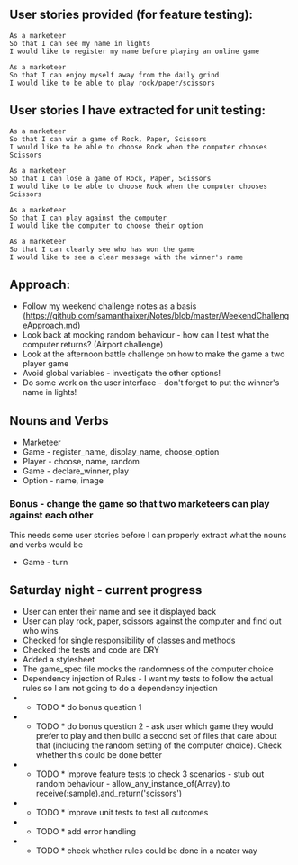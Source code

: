 ## User stories provided (for feature testing):

```
As a marketeer
So that I can see my name in lights
I would like to register my name before playing an online game
```

```
As a marketeer
So that I can enjoy myself away from the daily grind
I would like to be able to play rock/paper/scissors
```

## User stories I have extracted for unit testing:

```
As a marketeer
So that I can win a game of Rock, Paper, Scissors
I would like to be able to choose Rock when the computer chooses Scissors
```

```
As a marketeer
So that I can lose a game of Rock, Paper, Scissors
I would like to be able to choose Rock when the computer chooses Scissors
```

```
As a marketeer
So that I can play against the computer
I would like the computer to choose their option
```

```
As a marketeer
So that I can clearly see who has won the game
I would like to see a clear message with the winner's name
```


## Approach:
- Follow my weekend challenge notes as a basis (https://github.com/samanthaixer/Notes/blob/master/WeekendChallengeApproach.md)
- Look back at mocking random behaviour - how can I test what the computer returns? (Airport challenge)
- Look at the afternoon battle challenge on how to make the game a two player game
- Avoid global variables - investigate the other options!
- Do some work on the user interface - don't forget to put the winner's name in lights!

## Nouns and Verbs

- Marketeer
- Game - register_name, display_name, choose_option
- Player - choose, name, random
- Game - declare_winner, play
- Option - name, image

### Bonus - change the game so that two marketeers can play against each other

This needs some user stories before I can properly extract what the nouns and verbs would be
- Game - turn

## Saturday night - current progress
- User can enter their name and see it displayed back
- User can play rock, paper, scissors against the computer and find out who wins
- Checked for single responsibility of classes and methods
- Checked the tests and code are DRY
- Added a stylesheet
- The game_spec file mocks the randomness of the computer choice
- Dependency injection of Rules - I want my tests to follow the actual rules so I am not going to do a dependency injection
- * TODO * do bonus question 1
- * TODO * do bonus question 2 - ask user which game they would prefer to play and then build a second set of files that care about that (including the random setting of the computer choice). Check whether this could be done better
- * TODO * improve feature tests to check 3 scenarios - stub out random behaviour - allow_any_instance_of(Array).to receive(:sample).and_return('scissors')
- * TODO * improve unit tests to test all outcomes
- * TODO * add error handling
- * TODO * check whether rules could be done in a neater way
